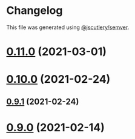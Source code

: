 # Changelog

This file was generated using [@jscutlery/semver](https://github.com/jscutlery/semver).

# [0.11.0](https://github.com/studds/nx-aws/compare/v0.10.0...v0.11.0) (2021-03-01)



# [0.10.0](https://github.com/studds/nx-aws/compare/v0.9.1...v0.10.0) (2021-02-24)



## [0.9.1](https://github.com/studds/nx-aws/compare/v0.9.0...v0.9.1) (2021-02-24)



# [0.9.0](https://github.com/studds/nx-aws/compare/v0.8.3...v0.9.0) (2021-02-14)
